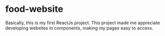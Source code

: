 # food-website
Basically, this is my first ReactJs project.
This project made me appreciate developing websites in components, making my pages easy to access.
